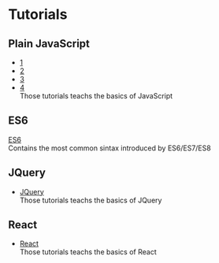 # Tutorials
## Plain JavaScript
- [1](./1)
- [2](./2)
- [3](./3)
- [4](./4) <br>
Those tutorials teachs the basics of JavaScript
## ES6
[ES6](./ES6+) <br>
Contains the most common sintax introduced by ES6/ES7/ES8
## JQuery
- [JQuery](./JQuery) <br>
Those tutorials teachs the basics of JQuery
## React
- [React](./React) <br>
Those tutorials teachs the basics of React
